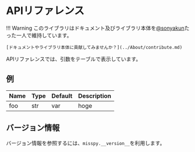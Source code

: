 # APIリファレンス
!!! Warning
    このライブラリはドキュメント及びライブラリ本体を[@sonyakun](https://github.com/sonyakun)たった一人で維持しています。

    [ドキュメントやライブラリ本体に貢献してみませんか？](../About/contribute.md)

APIリファレンスでは、引数をテーブルで表示しています。

## 例
| Name | Type | Default | Description |
| - | - | - | - |
| foo | str | var | hoge |

## バージョン情報
バージョン情報を参照するには、`misspy.__version__`を利用します。